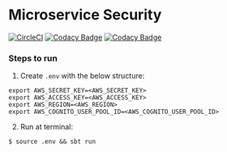 
# Microservice Security
[![CircleCI](https://circleci.com/gh/llfrometa89/microservice-security/tree/master.svg?style=svg&circle-token=12861a4197aea250799aff47ae08e899cc47fd58)](https://circleci.com/gh/llfrometa89/microservice-security/tree/master)
[![Codacy Badge](https://api.codacy.com/project/badge/Grade/bf1857fca10240ce9cf4076b67430d8c)](https://www.codacy.com?utm_source=github.com&amp;utm_medium=referral&amp;utm_content=llfrometa89/microservice-security&amp;utm_campaign=Badge_Grade)
[![Codacy Badge](https://api.codacy.com/project/badge/Coverage/bf1857fca10240ce9cf4076b67430d8c)](https://www.codacy.com?utm_source=github.com&utm_medium=referral&utm_content=llfrometa89/microservice-security&utm_campaign=Badge_Coverage)

### Steps to run 

1. Create `.env` with the below structure:  
  
```  
export AWS_SECRET_KEY=<AWS_SECRET_KEY>  
export AWS_ACCESS_KEY=<AWS_ACCESS_KEY>  
export AWS_REGION=<AWS_REGION>
export AWS_COGNITO_USER_POOL_ID=<AWS_COGNITO_USER_POOL_ID>

```
  
2. Run at terminal:  
  
```  
$ source .env && sbt run  
```